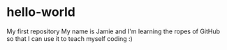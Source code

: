 # hello-world
My first repository
My name is Jamie and I'm learning the ropes of GitHub so that I can use it to teach myself coding :)
